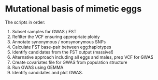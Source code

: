 # Mutational basis of mimetic eggs

The scripts in order:

1. Subset samples for GWAS / FST 
2. Refilter the VCF ensuring appropriate ploidy
3. Annotate synonymous / nonsynonymous SNPs
4. Calculate FST base-pair between egg:haplotypes
5. Identify candidates from the FST output (massive!)
6. Alternative approach including all eggs and males, prep VCF for GWAS
7. Create covariates file for GWAS from population structure
8. Run GWAS using GEMMA
9. Identify candidates and plot GWAS. 
